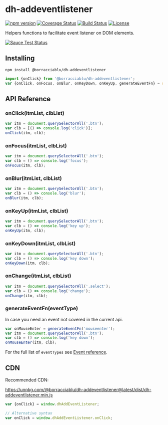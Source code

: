 # dh-addeventlistener
[![npm version](https://badge.fury.io/js/%40borracciablu%2Fdh-addeventlistener.svg)](https://badge.fury.io/js/%40borracciablu%2Fdh-addeventlistener)
[![Coverage Status](https://coveralls.io/repos/github/borracciaBlu/dh-addeventlistener/badge.svg?branch=master)](https://coveralls.io/github/borracciaBlu/dh-addeventlistener?branch=master)
[![Build Status](https://github.com/borracciaBlu/dh-addeventlistener/workflows/build-test/badge.svg)](https://github.com/borracciaBlu/dh-addeventlistener/actions?query=workflow%3Abuild-test)
[![License](https://img.shields.io/badge/License-BSD%203--Clause-blue.svg)](https://opensource.org/licenses/BSD-3-Clause)

Helpers functions to facilitate event listener on DOM elements.

[![Sauce Test Status](https://saucelabs.com/browser-matrix/borracciaBlu-dh-addeventlistener.svg)](https://saucelabs.com/u/borracciaBlu-dh-addeventlistener)

## Installing

`npm install @borracciablu/dh-addeventlistener`

```js
import {onClick} from '@borracciablu/dh-addeventlistener';
var {onClick, onFocus, onBlur, onKeyDown, onKeyUp, generateEventFn} = require('@borracciablu/dh-addeventlistener');
```

## API Reference

### onClick(itmList, clbList)
```js
var itm = document.querySelectorAll('.btn');
var clb = [() => console.log('click')];
onClick(itm, clb);
 ```

### onFocus(itmList, clbList)
```js
var itm = document.querySelectorAll('.btn');
var clb = () => console.log('focus');
onFocus(itm, clb);
 ```

### onBlur(itmList, clbList)
```js
var itm = document.querySelectorAll('.btn');
var clb = () => console.log('blur');
onBlur(itm, clb);
```

### onKeyUp(itmList, clbList)
```js
var itm = document.querySelectorAll('.btn');
var clb = () => console.log('key up');
onKeyUp(itm, clb);
```

### onKeyDown(itmList, clbList)
```js
var itm = document.querySelectorAll('.btn');
var clb = () => console.log('key down');
onKeyDown(itm, clb);
```

### onChange(itmList, clbList)
```js
var itm = document.querySelectorAll('.select');
var clb = () => console.log('change');
onChange(itm, clb);
```

### generateEventFn(eventType) 
In case you need an event not covered in the current api.

```js
var onMouseEnter = generateEventFn('mouseenter');
var itm = document.querySelectorAll('.btn');
var clb = () => console.log('key down');
onMouseEnter(itm, clb);
```

For the full list of `eventTypes` see [Event reference](https://developer.mozilla.org/en-US/docs/Web/Events).


## CDN
Recommended CDN:

https://unpkg.com/@borracciablu/dh-addeventlistener@latest/dist/dh-addeventlistener.min.js

```js
var {onClick} = window.dhAddEventListener;

// Alternative syntax
var onClick = window.dhAddEventListener.onClick;
```